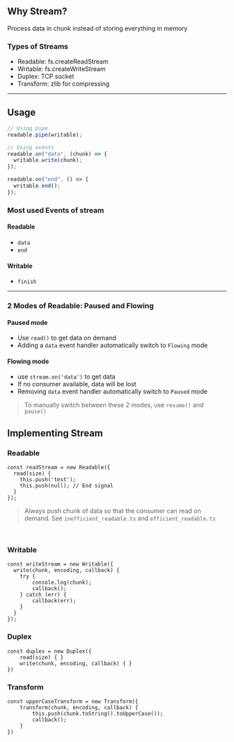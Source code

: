 ## Why Stream?

Process data in chunk instead of storing everything in memory

### Types of Streams

- Readable: fs.createReadStream
- Writable: fs.createWriteStream
- Duplex: TCP socket
- Transform: zlib for compressing

---

## Usage

```javascript
// Using pipe
readable.pipe(writable);

// Using events
readable.on("data", (chunk) => {
  writable.write(chunk);
});

readable.on("end", () => {
  writable.end();
});
```

### Most used Events of stream

#### Readable

- `data`
- `end`

#### Writable

- `finish`

---

### 2 Modes of Readable: Paused and Flowing

#### Paused mode

- Use `read()` to get data on demand
- Adding a `data` event handler automatically switch to `Flowing` mode

#### Flowing mode

- use `stream.on('data')` to get data
- If no consumer available, data will be lost
- Removing `data` event handler automatically switch to `Paused` mode

> To manually switch between these 2 modes, use `resume()` and `pause()`

## Implementing Stream

### Readable

```
const readStream = new Readable({
  read(size) {
    this.push('test');
    this.push(null); // End signal
  }
});
```

> Always push chunk of data so that the consumer can read on demand. See `inefficient_readable.ts` and `efficient_readable.ts`

<br>

### Writable

```
const writeStream = new Writable({
  write(chunk, encoding, callback) {
    try {
        console.log(chunk);
        callback();
    } catch (err) {
        callback(err);
    }
  }
});
```

### Duplex

```
const duplex = new Duplex({
    read(size) { }
    write(chunk, encoding, callback) { }
})
```

### Transform

```
const upperCaseTransform = new Transform({
    transform(chunk, encoding, callback) {
        this.push(chunk.toString().toUpperCase());
        callback();
    }
})
```
